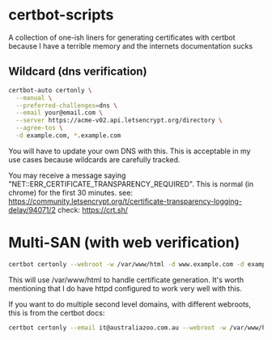 # certbot-scripts

A collection of one-ish liners for generating certificates with certbot because I have a terrible memory and the internets documentation sucks

## Wildcard (dns verification)

```bash
certbot-auto certonly \
  --manual \
  --preferred-challenges=dns \
  --email your@email.com \
  --server https://acme-v02.api.letsencrypt.org/directory \
  --agree-tos \
  -d example.com, *.example.com
```

You will have to update your own DNS with this. This is acceptable in my use cases because wildcards are carefully tracked.

You may receive a message saying "NET::ERR_CERTIFICATE_TRANSPARENCY_REQUIRED". This is normal (in chrome) for the first 30 minutes. see: https://community.letsencrypt.org/t/certificate-transparency-logging-delay/94071/2 check: https://crt.sh/

# Multi-SAN (with web verification)

```bash
certbot certonly --webroot -w /var/www/html -d www.example.com -d example.com
```

This will use /var/www/html to handle certificate generation. It's worth mentioning that I do have httpd configured to work very well with this. 

If you want to do multiple second level domains, with different webroots, this is from the certbot docs:

```bash
certbot certonly --email it@australiazoo.com.au --webroot -w /var/www/html -d www.example.com -d example.com -w /var/www/example2 -d www.example2.com -d example2.com
```
